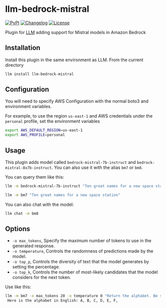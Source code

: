 # llm-bedrock-mistral

[![PyPI](https://img.shields.io/pypi/v/llm-bedrock-mistral.svg)](https://pypi.org/project/llm-bedrock-mistral/)
[![Changelog](https://img.shields.io/github/v/release/tlpinney/llm-bedrock-mistral?include_prereleases&label=changelog)](https://github.com/tlpinney/llm-bedrock-mistral/releases)
[![License](https://img.shields.io/badge/license-Apache%202.0-blue.svg)](https://github.com/tlpinney/llm-bedrock-mistral/blob/main/LICENSE)

Plugin for [LLM](https://llm.datasette.io/) adding support for Mistral models in Amazon Bedrock

## Installation

Install this plugin in the same environment as LLM. From the current directory
```bash
llm install llm-bedrock-mistral
```
## Configuration

You will need to specify AWS Configuration with the normal boto3 and environment variables.

For example, to use the region `us-east-1` and AWS credentials under the `personal` profile, set the environment variables

```bash
export AWS_DEFAULT_REGION=us-east-1
export AWS_PROFILE=personal
```

## Usage

This plugin adds model called `bedrock-mistral-7b-instruct` and `bedrock-mixtral-8x7b-instruct`. You can also use it with the alias `bm7` or `bm8`.

You can query them like this:

```bash
llm -m bedrock-mistral-7b-instruct "Ten great names for a new space station"
```

```bash
llm -m bm7 "Ten great names for a new space station"
```

You can also chat with the model:

```bash
llm chat -m bm8
```

## Options

- `-o max_tokens`, Specify the maximum number of tokens to use in the generated response.
- `-o temperature`, Controls the randomness of predictions made by the model.
- `-o top_p`, Controls the diversity of text that the model generates by setting the percentage.
- `-o top_k`, Controls the number of most-likely candidates that the model considers for the next token.

Use like this:
```bash
llm -m bm7 -o max_tokens 20 -o temperature 0 "Return the alphabet. Be succinct."
 Here is the alphabet in English: A, B, C, D, E, F,
```

